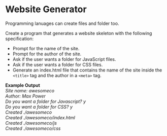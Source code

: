 # Website Generator

Programming lanuages can create files and folder too.

Create a program that generates a website skeleton with the following specification:

- Prompt for the name of the site.
- Prompt for the author of the site.
- Ask if the user wants a folder for JavaScript files.
- Ask if the user wants a folder for CSS files.
- Generate an index.html file that contains the name of the site inside the `<title>` tag and the author in a `<meta>` tag.

**Example Output**  
*Site name: awesomeco*  
*Author: Max Power*  
*Do you want a folder for Javascript? y*  
*Do you want a folder for CSS? y*  
*Created ./awesomeco*  
*Created ./awesomeco/index.html*  
*Created ./awesomeco/js*  
*Created ./awesomeco/css*
